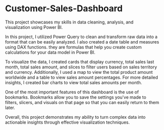 # Customer-Sales-Dashboard
This project showcases my skills in data cleaning, analysis, and visualization using Power BI.

In this project, I utilized Power Query to clean and transform raw data into a format that can be easily analyzed. I also created a date table and measures using DAX functions. they are formulas that help you create custom calculations for your data model in Power BI.

To visualize the data, I created cards that display currency, total sales last month, total sales amount, and slices to filter users based on sales territory and currency. Additionally, I used a map to view the total product amount worldwide and a table to view sales amount percentages. For more detailed insights, I created bar charts to view total sales amounts per month.

One of the most important features of this dashboard is the use of bookmarks. Bookmarks allow you to save the settings you've made to filters, slicers, and visuals on that page so that you can easily return to them later.

Overall, this project demonstrates my ability to turn complex data into actionable insights through effective visualization techniques.
